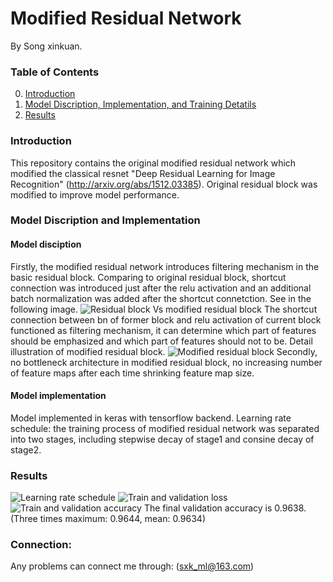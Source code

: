 # Modified Residual Network

By Song xinkuan.

### Table of Contents
0. [Introduction](#introduction)
0. [Model Discription, Implementation, and Training Detatils](#model-discription-implementation-and-training-details)
0. [Results](#results)

### Introduction

This repository contains the original modified residual network which modified the classical resnet "Deep Residual Learning for Image Recognition" (http://arxiv.org/abs/1512.03385). Original residual block was modified to improve model performance. 

### Model Discription and Implementation

#### Model disciption
Firstly, the modified residual network introduces filtering mechanism in the basic residual block. Comparing to original residual block, shortcut connection was introduced just after the relu activation and an additional batch normalization was added after the shortcut connetction. See in the following image.
![Residual block Vs modified residual block](https://github.com/xinkuansong/modified-resnet-acc-0.9638-10.7M-parameters/blob/master/images/residual%20block%20VS%20modified%20residual%20block.PNG)
The shortcut connection between bn of former block and relu activation of current block functioned as filtering mechanism, it can determine which part of features should be emphasized and which part of features should not to be. Detail illustration of modified residual block. 
![Modified residual block](https://github.com/xinkuansong/modified-resnet-acc-0.9638-10.7M-parameters/blob/master/images/modified%20residual%20block.PNG)
Secondly, no bottleneck architecture in modified residual block, no increasing number of feature maps after each time shrinking feature map size.

#### Model implementation

Model implemented in keras with tensorflow backend.
Learning rate schedule: the training process of modified residual network was separated into two stages, including stepwise decay of stage1 and consine decay of stage2.

### Results
![Learning rate schedule](https://github.com/xinkuansong/modified-resnet-acc-0.9638-10.7M-parameters/blob/master/images/lr.png)
![Train and validation loss](https://github.com/xinkuansong/modified-resnet-acc-0.9638-10.7M-parameters/blob/master/images/loss.png)
![Train and validation accuracy](https://github.com/xinkuansong/modified-resnet-acc-0.9638-10.7M-parameters/blob/master/images/acc.png)
The final validation accuracy is 0.9638. (Three times maximum: 0.9644, mean: 0.9634)

### Connection:
Any problems can connect me through: (sxk_ml@163.com)
